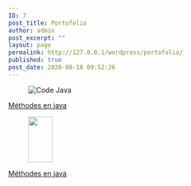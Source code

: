 ```yaml
---
ID: 7
post_title: Portofolio
author: admin
post_excerpt: ""
layout: page
permalink: http://127.0.0.1/wordpress/portofolio/
published: true
post_date: 2020-08-18 09:52:26
---
```

<!-- wp:media-text {"mediaId":57,"mediaType":"image"} -->
<div class="wp-block-media-text alignwide is-stacked-on-mobile"><figure class="wp-block-media-text__media"><img src="http://127.0.0.1/wordpress/wp-content/uploads/2020/08/java.png" alt="Code Java" class="wp-image-57"/></figure><div class="wp-block-media-text__content"><!-- wp:paragraph {"placeholder":"Contenu…","fontSize":"large"} -->
<p class="has-large-font-size"></p>
<!-- /wp:paragraph --></div></div>
<!-- /wp:media-text -->

<!-- wp:shortcode -->
<a href="https://github.com/ingaiva/javaMethodes.git">Méthodes en java</a>
<!-- /wp:shortcode -->

<!-- wp:columns -->
<div class="wp-block-columns"><!-- wp:column -->
<div class="wp-block-column"><!-- wp:image {"id":67,"width":49,"height":92,"sizeSlug":"large"} -->
<figure class="wp-block-image size-large is-resized"><img src="http://127.0.0.1/wordpress/wp-content/uploads/2020/08/java-6.png" alt="" class="wp-image-67" width="49" height="92"/></figure>
<!-- /wp:image -->

<!-- wp:shortcode -->
<a href="https://github.com/ingaiva/javaMethodes.git">Méthodes en java</a>
<!-- /wp:shortcode --></div>
<!-- /wp:column -->

<!-- wp:column -->
<div class="wp-block-column"></div>
<!-- /wp:column --></div>
<!-- /wp:columns -->